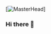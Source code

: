 [![MasterHead]([https://1.bp.blogspot.com/-7A4WynwLsM...](https://www.youtube.com/redirect?event=video_description&redir_token=QUFFLUhqbklJRk5XQnlhbXlKbVBXMm4xRGRaVW5wMVJrZ3xBQ3Jtc0ttRVRpX256Rkw4dTFrSXBCMzh6SWJheWJIYnExa3c4QTlLOVFBX0FtU3BkLXBEbFBMbHpIVEd2Rk9VTzdDVGphY3l1VDZuOWRvWU1PNzc3QzhRSEE3UnRZcVJxT3hGeTZsNnN5RWJnNHdONlJEYnVuRQ&q=https%3A%2F%2F1.bp.blogspot.com%2F-7A4WynwLsMw%2FXbBpCXG8fHI%2FAAAAAAAAMt4%2FuOa1bpLskYgrwGbllhSu2SDj_Mig8SXJQCLcBGAsYHQ%2Fs1600%2F2000_600px.gif&v=G-EGDH50hGE))]

### Hi there 👋

<!--
**Ehsan-AMZ/Ehsan-AMZ** is a ✨ _special_ ✨ repository because its `README.md` (this file) appears on your GitHub profile.

<h1 align="center">Hi 👋, I'm Ehsan A. Mohammadzadeh</h1>
<h3 align="center">I am a Ph.D. Candidate at Rotterdam School of Management, Erasmus University with research interests in Transportation Systems, Retail Operations, Marketing Analytics and Data Science. Currently, I am working on a project on Demand Management in Last-Mile Delivery Operations under the supervision of dr. Niels Agatz, dr. Luuk Veelenturf, and dr. Robert Rooderkerk.</h3>

(img align="right" alt="Coding" width="400" src="[https://cdn.dribbble.com/users/116207...](https://www.youtube.com/redirect?event=video_description&redir_token=QUFFLUhqbHFhOEd4ZDVhek8tRkZtR2dPTnRhUFRMUHFtQXxBQ3Jtc0tuU1p4aU9RNUxjaU1MWnJjN0tPeVZua3RaOEpmYWJsTUp4NWJ2azlpN0VrQzNydndQaDRHNVpQZlc3MkhfNVZQTFNoMFRXNXRseURQTHF3ZzJTZXA4RTMzNWZtWG9haU1kdmI4cUVlLXVxd2g4UklmUQ&q=https%3A%2F%2Fcdn.dribbble.com%2Fusers%2F1162077%2Fscreenshots%2F3848914%2Fprogrammer.gif&v=G-EGDH50hGE)")

- 🔭 I’m currently working on [Demand Management in Last-Mile Service Delivery Operations](https://www.erim.eur.nl/people/ehsan-aghamohammadzadeh/)

- 📫 How to reach me **Aghamohammadzadeh@rsm.nl**

<h3 align="left">Connect with me:</h3>
<p align="left">
<a href="https://linkedin.com/in/https://www.linkedin.com/in/ehsan-a-mohammadzadeh/" target="blank"><img align="center" src="https://raw.githubusercontent.com/rahuldkjain/github-profile-readme-generator/master/src/images/icons/Social/linked-in-alt.svg" alt="https://www.linkedin.com/in/ehsan-a-mohammadzadeh/" height="30" width="40" /></a>
</p>

<h3 align="left">Languages and Tools:</h3>
<p align="left"> <a href="https://grafana.com" target="_blank" rel="noreferrer"> <img src="https://www.vectorlogo.zone/logos/grafana/grafana-icon.svg" alt="grafana" width="40" height="40"/> </a> <a href="https://www.adobe.com/in/products/illustrator.html" target="_blank" rel="noreferrer"> <img src="https://www.vectorlogo.zone/logos/adobe_illustrator/adobe_illustrator-icon.svg" alt="illustrator" width="40" height="40"/> </a> <a href="https://www.mathworks.com/" target="_blank" rel="noreferrer"> <img src="https://upload.wikimedia.org/wikipedia/commons/2/21/Matlab_Logo.png" alt="matlab" width="40" height="40"/> </a> <a href="https://www.microsoft.com/en-us/sql-server" target="_blank" rel="noreferrer"> <img src="https://www.svgrepo.com/show/303229/microsoft-sql-server-logo.svg" alt="mssql" width="40" height="40"/> </a> <a href="https://www.mysql.com/" target="_blank" rel="noreferrer"> <img src="https://raw.githubusercontent.com/devicons/devicon/master/icons/mysql/mysql-original-wordmark.svg" alt="mysql" width="40" height="40"/> </a> <a href="https://www.photoshop.com/en" target="_blank" rel="noreferrer"> <img src="https://raw.githubusercontent.com/devicons/devicon/master/icons/photoshop/photoshop-line.svg" alt="photoshop" width="40" height="40"/> </a> <a href="https://www.postgresql.org" target="_blank" rel="noreferrer"> <img src="https://raw.githubusercontent.com/devicons/devicon/master/icons/postgresql/postgresql-original-wordmark.svg" alt="postgresql" width="40" height="40"/> </a> <a href="https://www.python.org" target="_blank" rel="noreferrer"> <img src="https://raw.githubusercontent.com/devicons/devicon/master/icons/python/python-original.svg" alt="python" width="40" height="40"/> </a> </p>
